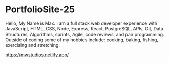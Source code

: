 # PortfolioSite-25

Hello, My Name is Max. I am a full stack web developer experience with JavaScript, HTML, CSS, Node, Express, React, PostgreSQL, APIs, Git, Data Structures, Algorithms, sprints, Agile, code reviews, and pair programming. Outside of coding some of my hobbies include: cooking, baking, fishing, exercising and stretching.


https://mwstudios.netlify.app/
